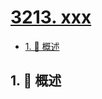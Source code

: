# [3213. xxx](https://github.com/Tdahuyou/TNotes.leetcode/tree/main/notes/3213.%20xxx)

<!-- region:toc -->

- [1. 📝 概述](#1--概述)

<!-- endregion:toc -->

## 1. 📝 概述
